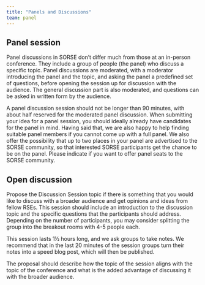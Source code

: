 ```yaml
---
title: "Panels and Discussions"
team: panel
---
```


## Panel session

Panel discussions in SORSE don’t differ much from those at an in-person conference. They include a group of people (the panel) who discuss a specific topic. Panel discussions are moderated, with a moderator introducing the panel and the topic, and asking the panel a predefined set of questions, before opening the session up for discussion with the audience. The general discussion part is also moderated, and questions can be asked in written form by the audience.

A panel discussion session should not be longer than 90 minutes, with about half reserved for the moderated panel discussion. When submitting your idea for a panel session, you should ideally already have candidates for the panel in mind. Having said that, we are also happy to help finding suitable panel members if you cannot come up with a full panel. We also offer the possibility that up to two places in your panel are advertised to the SORSE community, so that interested SORSE participants get the chance to be on the panel. Please indicate if you want to offer panel seats to the SORSE community.

## Open discussion

Propose the Discussion Session topic if there is something that you would like to discuss with a broader audience and get opinions and ideas from fellow RSEs.
This session should include an introduction to the discussion topic and the specific questions that the participants should address.
Depending on the number of participants, you may consider splitting the group into the breakout rooms with 4-5 people each.

This session lasts 1½ hours long, and we ask groups to take notes. We recommend that in the last 20 minutes of the session groups turn their notes into a speed blog post, which will  then be published.

The proposal should describe how the topic of the session aligns with the topic of the conference and what is the added advantage of discussing it with the broader audience.

